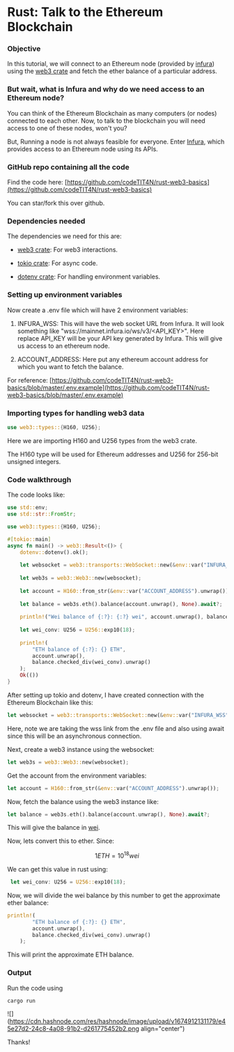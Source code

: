 # Rust: Talk to the Ethereum Blockchain

### Objective

In this tutorial, we will connect to an Ethereum node (provided by [infura](https://infura.io/)) using the [web3 crate](https://crates.io/crates/web3) and fetch the ether balance of a particular address.

### But wait, what is Infura and why do we need access to an Ethereum node?

You can think of the Ethereum Blockchain as many computers (or nodes) connected to each other. Now, to talk to the blockchain you will need access to one of these nodes, won't you?

But, Running a node is not always feasible for everyone. Enter [Infura](https://infura.io/), which provides access to an Ethereum node using its APIs.

### GitHub repo containing all the code

Find the code here: [https://github.com/codeTIT4N/rust-web3-basics](https://github.com/codeTIT4N/rust-web3-basics)

You can star/fork this over github.

### Dependencies needed

The dependencies we need for this are:

* [web3 crate](https://crates.io/crates/web3): For web3 interactions.
    
* [tokio crate](https://crates.io/crates/tokio): For async code.
    
* [dotenv crate](https://crates.io/crates/dotenv): For handling environment variables.
    

### Setting up environment variables

Now create a .env file which will have 2 environment variables:

1. INFURA\_WSS: This will have the web socket URL from Infura. It will look something like "wss://mainnet.infura.io/ws/v3/&lt;API\_KEY&gt;". Here replace API\_KEY will be your API key generated by Infura. This will give us access to an ethereum node.
    
2. ACCOUNT\_ADDRESS: Here put any ethereum account address for which you want to fetch the balance.
    

For reference: [https://github.com/codeTIT4N/rust-web3-basics/blob/master/.env.example](https://github.com/codeTIT4N/rust-web3-basics/blob/master/.env.example)

### Importing types for handling web3 data

```rust
use web3::types::{H160, U256};
```

Here we are importing H160 and U256 types from the web3 crate.

The H160 type will be used for Ethereum addresses and U256 for 256-bit unsigned integers.

### Code walkthrough

The code looks like:

```rust
use std::env;
use std::str::FromStr;

use web3::types::{H160, U256}; 

#[tokio::main]
async fn main() -> web3::Result<()> {
    dotenv::dotenv().ok();
    
    let websocket = web3::transports::WebSocket::new(&env::var("INFURA_WSS").unwrap()).await?;
    
    let web3s = web3::Web3::new(websocket);
    
    let account = H160::from_str(&env::var("ACCOUNT_ADDRESS").unwrap());
    
    let balance = web3s.eth().balance(account.unwrap(), None).await?;
    
    println!("Wei balance of {:?}: {:?} wei", account.unwrap(), balance);
    
    let wei_conv: U256 = U256::exp10(18);
    
    println!(
        "ETH balance of {:?}: {} ETH",
        account.unwrap(),
        balance.checked_div(wei_conv).unwrap()
    );
    Ok(())
}
```

After setting up tokio and dotenv, I have created connection with the Ethereum Blockchain like this:

```rust
let websocket = web3::transports::WebSocket::new(&env::var("INFURA_WSS").unwrap()).await?;
```

Here, note we are taking the wss link from the .env file and also using await since this will be an asynchronous connection.

Next, create a web3 instance using the websocket:

```rust
let web3s = web3::Web3::new(websocket);
```

Get the account from the environment variables:

```rust
let account = H160::from_str(&env::var("ACCOUNT_ADDRESS").unwrap());
```

Now, fetch the balance using the web3 instance like:

```rust
let balance = web3s.eth().balance(account.unwrap(), None).await?;
```

This will give the balance in [wei](https://ethereum.org/en/glossary/#wei).

Now, lets convert this to ether. Since:

$$1 ETH = 10^{18} wei$$

We can get this value in rust using:

```rust
 let wei_conv: U256 = U256::exp10(18);
```

Now, we will divide the wei balance by this number to get the approximate ether balance:

```rust
println!(
        "ETH balance of {:?}: {} ETH",
        account.unwrap(),
        balance.checked_div(wei_conv).unwrap()
    );
```

This will print the approximate ETH balance.

### Output

Run the code using

```bash
cargo run
```

![](https://cdn.hashnode.com/res/hashnode/image/upload/v1674912131179/e45e27d2-24c8-4a08-91b2-d261775452b2.png align="center")

Thanks!